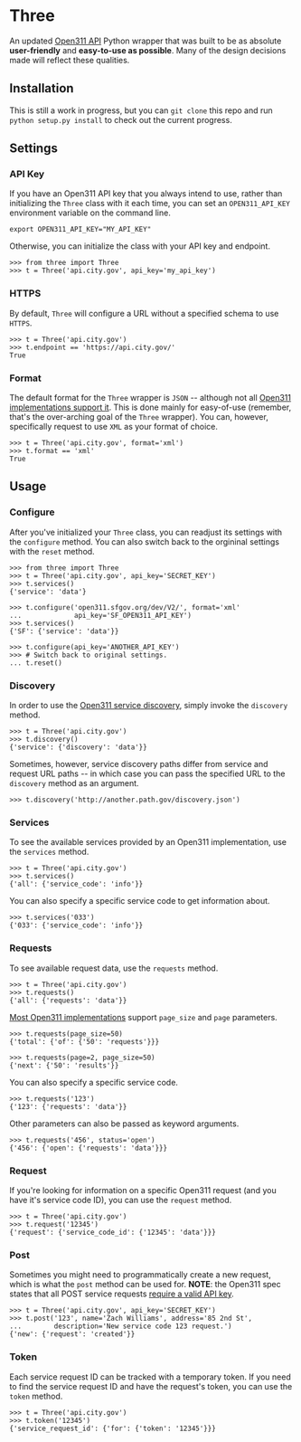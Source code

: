 Three
=====

An updated [Open311 API](http://wiki.open311.org/GeoReport_v2) Python wrapper
that was built to be as absolute **user-friendly** and **easy-to-use as
possible**. Many of the design decisions made will reflect these
qualities.


Installation
------------

This is still a work in progress, but you can `git clone` this repo and
run `python setup.py install` to check out the current progress.


Settings
--------

### API Key

If you have an Open311 API key that you always intend to use, rather
than initializing the `Three` class with it each time, you can set an
`OPEN311_API_KEY` environment variable on the command line.

    export OPEN311_API_KEY="MY_API_KEY"

Otherwise, you can initialize the class with your API key and endpoint.

    >>> from three import Three
    >>> t = Three('api.city.gov', api_key='my_api_key')


### HTTPS

By default, `Three` will configure a URL without a specified schema to
use `HTTPS`.

    >>> t = Three('api.city.gov')
    >>> t.endpoint == 'https://api.city.gov/'
    True


### Format

The default format for the `Three` wrapper is `JSON` -- although not all
[Open311 implementations support it](http://wiki.open311.org/GeoReport_v2#Format_Support).
This is done mainly for easy-of-use (remember, that's the over-arching
goal of the `Three` wrapper). You can, however, specifically request to
use `XML` as your format of choice.

    >>> t = Three('api.city.gov', format='xml')
    >>> t.format == 'xml'
    True


Usage
-----

### Configure

After you've initialized your `Three` class, you can readjust its
settings with the `configure` method. You can also switch back to the
orgininal settings with the `reset` method.

    >>> from three import Three
    >>> t = Three('api.city.gov', api_key='SECRET_KEY')
    >>> t.services()
    {'service': 'data'}

    >>> t.configure('open311.sfgov.org/dev/V2/', format='xml'
    ...             api_key='SF_OPEN311_API_KEY')
    >>> t.services()
    {'SF': {'service': 'data'}}

    >>> t.configure(api_key='ANOTHER_API_KEY')
    >>> # Switch back to original settings.
    ... t.reset()


### Discovery

In order to use the [Open311 service discovery](http://wiki.open311.org/Service_Discovery),
simply invoke the `discovery` method.

    >>> t = Three('api.city.gov')
    >>> t.discovery()
    {'service': {'discovery': 'data'}}

Sometimes, however, service discovery paths differ from service and
request URL paths -- in which case you can pass the specified URL to the
`discovery` method as an argument.

    >>> t.discovery('http://another.path.gov/discovery.json')


### Services

To see the available services provided by an Open311 implementation, use
the `services` method.

    >>> t = Three('api.city.gov')
    >>> t.services()
    {'all': {'service_code': 'info'}}

You can also specify a specific service code to get information about.

    >>> t.services('033')
    {'033': {'service_code': 'info'}}


### Requests

To see available request data, use the `requests` method.

    >>> t = Three('api.city.gov')
    >>> t.requests()
    {'all': {'requests': 'data'}}

[Most Open311
implementations](http://lists.open311.org/groups/discuss/messages/topic/2y4jI0eZulj9aZTVS3JgAj)
support `page_size` and `page` parameters.

    >>> t.requests(page_size=50)
    {'total': {'of': {'50': 'requests'}}}

    >>> t.requests(page=2, page_size=50)
    {'next': {'50': 'results'}}

You can also specify a specific service code.

    >>> t.requests('123')
    {'123': {'requests': 'data'}}

Other parameters can also be passed as keyword arguments.

    >>> t.requests('456', status='open')
    {'456': {'open': {'requests': 'data'}}}


### Request

If you're looking for information on a specific Open311 request (and you
have it's service code ID), you can use the `request` method.

    >>> t = Three('api.city.gov')
    >>> t.request('12345')
    {'request': {'service_code_id': {'12345': 'data'}}}


### Post

Sometimes you might need to programmatically create a new request, which
is what the `post` method can be used for. **NOTE**: the Open311 spec
states that all POST service requests [require a valid API
key](http://wiki.open311.org/GeoReport_v2#POST_Service_Request).

    >>> t = Three('api.city.gov', api_key='SECRET_KEY')
    >>> t.post('123', name='Zach Williams', address='85 2nd St',
    ...        description='New service code 123 request.')
    {'new': {'request': 'created'}}


### Token

Each service request ID can be tracked with a temporary token. If you
need to find the service request ID and have the request's token, you
can use the `token` method.

    >>> t = Three('api.city.gov')
    >>> t.token('12345')
    {'service_request_id': {'for': {'token': '12345'}}}
